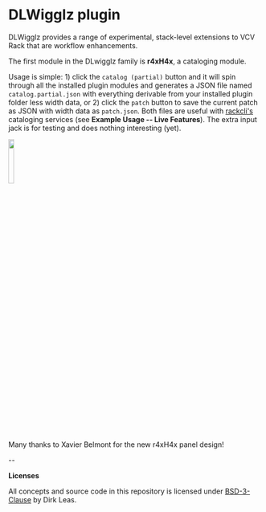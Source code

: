 
# DLWigglz plugin

DLWigglz provides a range of experimental, stack-level extensions to VCV Rack that
are workflow enhancements.

The first module in the DLwigglz family is **r4xH4x**, a cataloging module.

Usage is simple: 1) click the `catalog (partial)` button and it will spin through
all the installed plugin modules and generates a
JSON file named `catalog.partial.json` with everything derivable from your
installed plugin folder less width data, or 2) click the `patch` button to save
the current patch as JSON with width data as `patch.json`. Both files are useful with [rackcli's](https://github.com/dirkleas/rackcli) cataloging services (see
**Example Usage -- Live Features**). The extra input jack is for testing and does
nothing interesting (yet).

<img src="https://user-images.githubusercontent.com/52076/41833055-c6941908-781c-11e8-8305-0a281394ee92.png" width="15%" height="15%"></img>

Many thanks to Xavier Belmont for the new r4xH4x panel design!

--

**Licenses**

All concepts and source code in this repository is licensed under [BSD-3-Clause](LICENSE) by Dirk Leas.
